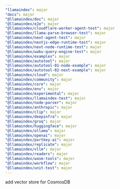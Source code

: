 ```yaml
---
"llamaindex": major
"docs": major
"@llamaindex/doc": major
"@llamaindex/e2e": major
"@llamaindex/cloudflare-worker-agent-test": major
"@llamaindex/llama-parse-browser-test": major
"@llamaindex/next-agent-test": major
"@llamaindex/nextjs-edge-runtime-test": major
"@llamaindex/next-node-runtime-test": major
"@llamaindex/waku-query-engine-test": major
"@llamaindex/examples": major
"@llamaindex/autotool": major
"@llamaindex/autotool-01-node-example": major
"@llamaindex/autotool-02-next-example": major
"@llamaindex/cloud": major
"@llamaindex/community": major
"@llamaindex/core": major
"@llamaindex/env": major
"@llamaindex/experimental": major
"@llamaindex/llamaindex-test": major
"@llamaindex/node-parser": major
"@llamaindex/anthropic": major
"@llamaindex/clip": major
"@llamaindex/deepinfra": major
"@llamaindex/groq": major
"@llamaindex/huggingface": major
"@llamaindex/ollama": major
"@llamaindex/openai": major
"@llamaindex/portkey-ai": major
"@llamaindex/replicate": major
"@llamaindex/vllm": major
"@llamaindex/readers": major
"@llamaindex/wasm-tools": major
"@llamaindex/workflow": major
"@llamaindex/unit-test": major
---
```


add vector store for CosmosDB
